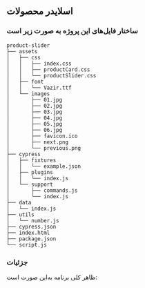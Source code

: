 ## اسلایدر محصولات

###  ساختار فایل‌های این پروژه به صورت زیر است
```
product-slider
├── assets
│   ├── css
│   │   ├── index.css
│   │   ├── productCard.css
│   │   └── productSlider.css
│   ├── font
│   │   └── Vazir.ttf
│   └── images
│       ├── 01.jpg
│       ├── 02.jpg
│       ├── 03.jpg
│       ├── 04.jpg
│       ├── 05.jpg
│       ├── 06.jpg
│       ├── favicon.ico
│       ├── next.png
│       └── previous.png
├── cypress
│   ├── fixtures
│   │   └── example.json
│   ├── plugins
│   │   └── index.js
│   └── support
│       ├── commands.js
│       └── index.js
├── data
│   └── index.js
├── utils
│   └── number.js
├── cypress.json
├── index.html
├── package.json
└── script.js
```

### جزئیات

ظاهر کلی برنامه به‌این صورت است:

